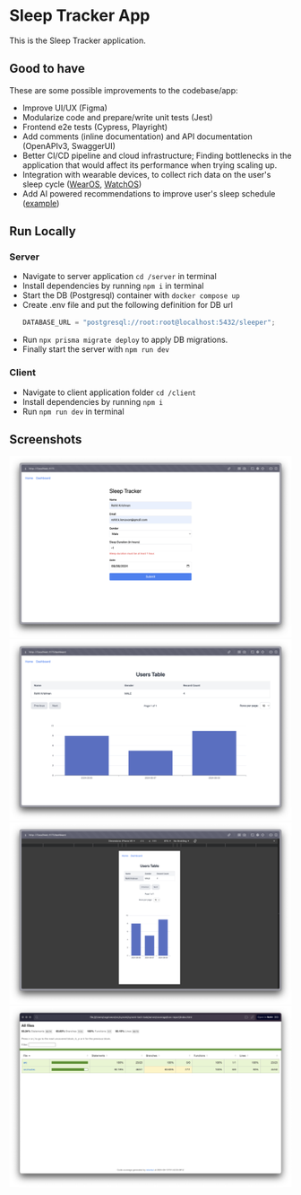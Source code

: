 # Sleep Tracker App

This is the Sleep Tracker application.

## Good to have

These are some possible improvements to the codebase/app:

- Improve UI/UX (Figma)
- Modularize code and prepare/write unit tests (Jest)
- Frontend e2e tests (Cypress, Playright)
- Add comments (inline documentation) and API documentation (OpenAPIv3, SwaggerUI)
- Better CI/CD pipeline and cloud infrastructure; Finding bottlenecks in the application that would affect its performance when trying scaling up.
- Integration with wearable devices, to collect rich data on the user's sleep cycle ([WearOS](https://developer.android.com/training/wearables), [WatchOS](https://developer.apple.com/watchos/))
- Add AI powered recommendations to improve user's sleep schedule ([example](https://link.springer.com/article/10.1007/s00521-023-09310-5))

## Run Locally

### Server

- Navigate to server application `cd /server` in terminal
- Install dependencies by running `npm i` in terminal
- Start the DB (Postgresql) container with `docker compose up`
- Create .env file and put the following definition for DB url
  ```js
  DATABASE_URL = "postgresql://root:root@localhost:5432/sleeper";
  ```
- Run `npx prisma migrate deploy` to apply DB migrations.
- Finally start the server with `npm run dev`

### Client

- Navigate to client application folder `cd /client`
- Install dependencies by running `npm i`
- Run `npm run dev` in terminal


## Screenshots

![home](./screenshots/home.png)
![dashboard](./screenshots/dashboard.png)
![responsive_dashboard](./screenshots/responsive_dashboard.png)
![test_coverage](./screenshots/test_coverage.png)